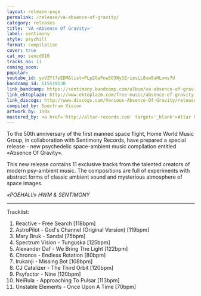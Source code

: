 ```yaml
---
layout: release-page
permalink: /release/va-absence-of-gravity/
category: releases
title: 'VA «Absence Of Gravity»'
label: sentimony
style: psychill
format: compilation
cover: true
cat_no: sencd010
tracks_no: 11
coming_soon: 
popular: 
youtube_id: yvVZYt7pEDM&list=PLp2GaPnw5O3Ny1EriesLL8xw9aHLvms7d
bandcamp_id: 615519130
link_bandcamp: https://sentimony.bandcamp.com/album/va-absence-of-gravity
link_ektoplazm: http://www.ektoplazm.com/free-music/absence-of-gravity
link_discogs: http://www.discogs.com/Various-Absence-Of-Gravity/release/2820972
compiled_by: Spectrum Vision
artwork_by: 1n0x
mastered_by: <a href='http://altar-records.com' target='_blank'>Altar Records Studio</a>
---
```


To the 50th anniversary of the first manned space flight, Home World Music Group, in collaboration with Sentimony Records, have prepared a special release - new psychedelic space-ambient music compilation entitled «Absence Of Gravity».

This new release contains 11 exclusive tracks from the talented creators of modern psy-ambient music. The compositions are full of experiments with abstract forms of classic ambient sound and mysterious atmosphere of space images.

_«POEHALI!» HWM & SENTIMONY_

---
Tracklist:

01. Reactive - Free Search [118bpm]
02. AstroPilot - God's Channel (Original Version) [119bpm]
03. Mary Bruk - Sandal [75bpm]
04. Spectrum Vision - Tunguska [125bpm]
05. Alexander Daf - We Bring The Light [122bpm]
06. Chronos - Endless Rotation [80bpm]
07. Irukanji - Missing Bot [108bpm]
08. CJ Catalizer - The Third Orbit [120bpm]
09. Psyfactor - Nine [120bpm]
10. NeiRula - Approaching To Pulsar [113bpm]
11. Unstable Elements - Once Upon A Time [70bpm]
